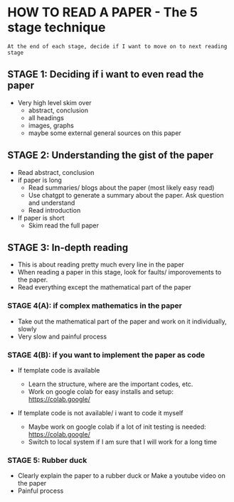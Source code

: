# HOW TO READ A PAPER - The 5 stage technique
`At the end of each stage, decide if I want to move on to next reading stage`

## STAGE 1: Deciding if i want to even read the paper
- Very high level skim over
  - abstract, conclusion
  - all headings
  - images, graphs
  - maybe some external general sources on this paper

## STAGE 2: Understanding the gist of the paper
- Read abstract, conclusion
- if paper is long
  - Read summaries/ blogs about the paper (most likely easy read)
  - Use chatgpt to generate a summary about the paper. Ask question and understand
  - Read introduction
- If paper is short
  - Skim read the full paper

## STAGE 3: In-depth reading
- This is about reading pretty much every line in the paper
- When reading a paper in this stage, look for faults/ imporovements to the paper.
- Read everything except the mathematical part of the paper

### STAGE 4(A): if complex mathematics in the paper
- Take out the mathematical part of the paper and work on it individually, slowly
- Very slow and painful process

### STAGE 4(B): if you want to implement the paper as code
- If template code is available
  - Learn the structure, where are the important codes, etc.
  - Work on google colab for easy installs and setup: https://colab.google/

- If template code is not available/ i want to code it myself
  - Maybe work on google colab if a lot of init testing is needed: https://colab.google/
  - Switch to local system if I am sure that I will work for a long time

### STAGE 5: Rubber duck
- Clearly explain the paper to a rubber duck or Make a youtube video on the paper
- Painful process